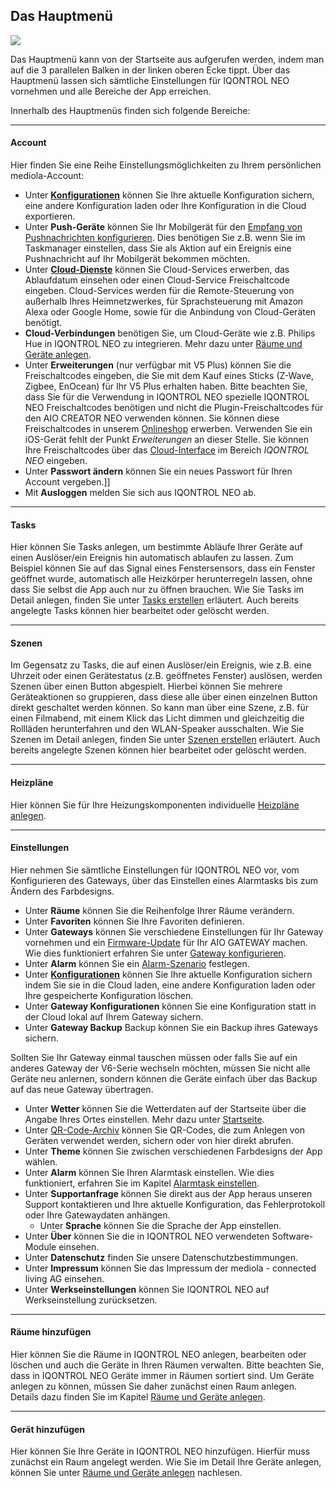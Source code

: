 ## Das Hauptmenü

![](/de/iqontrol_neo/iqneo_hauptmenue.jpg)

Das Hauptmenü kann von der Startseite aus aufgerufen werden, indem man
auf die 3 parallelen Balken in der linken oberen Ecke tippt. Über das
Hauptmenü lassen sich sämtliche Einstellungen für IQONTROL NEO vornehmen
und alle Bereiche der App erreichen.

Innerhalb des Hauptmenüs finden sich folgende Bereiche:

-----

#### Account

Hier finden Sie eine Reihe Einstellungsmöglichkeiten zu Ihrem
persönlichen mediola-Account:

  - Unter **[Konfigurationen](/de/iqontrol_neo/konfiguration)** können
    Sie Ihre aktuelle Konfiguration sichern, eine andere Konfiguration
    laden oder Ihre Konfiguration in die Cloud exportieren.
  - Unter **Push-Geräte** können Sie Ihr Mobilgerät für den [Empfang von
    Pushnachrichten konfigurieren](/de/iqontrol_neo/push). Dies
    benötigen Sie z.B. wenn Sie im Taskmanager einstellen, dass Sie als
    Aktion auf ein Ereignis eine Pushnachricht auf Ihr Mobilgerät
    bekommen möchten.
  - Unter **[Cloud-Dienste](/de/iqontrol_neo/cloud-dienste)** können Sie
    Cloud-Services erwerben, das Ablaufdatum einsehen oder einen
    Cloud-Service Freischaltcode eingeben. Cloud-Services werden für die
    Remote-Steuerung von außerhalb Ihres Heimnetzwerkes, für
    Sprachsteuerung mit Amazon Alexa oder Google Home, sowie für die
    Anbindung von Cloud-Geräten benötigt. 
  - **Cloud-Verbindungen** benötigen Sie, um Cloud-Geräte wie z.B.
    Philips Hue in IQONTROL NEO zu integrieren. Mehr dazu unter [Räume
    und Geräte anlegen](/de/iqontrol_neo/raeume_geraete).
  - Unter **Erweiterungen** (nur verfügbar mit V5 Plus) können Sie die
    Freischaltcodes eingeben, die Sie mit dem Kauf eines Sticks (Z-Wave,
    Zigbee, EnOcean) für Ihr V5 Plus erhalten haben. Bitte beachten Sie,
    dass Sie für die Verwendung in IQONTROL NEO spezielle IQONTROL NEO
    Freischaltcodes benötigen und nicht die Plugin-Freischaltcodes für
    den AIO CREATOR NEO verwenden können. Sie können diese
    Freischaltcodes in unserem [Onlineshop](http://shop.mediola.com/)
    erwerben. Verwenden Sie ein iOS-Gerät fehlt der Punkt
    *Erweiterungen* an dieser Stelle. Sie können Ihre Freischaltcodes
    über das [Cloud-Interface](https://cloud.mediola.com) im Bereich
    *IQONTROL NEO* eingeben.
  - Unter **Passwort ändern** können Sie ein neues Passwort für Ihren
    Account vergeben.\]\]
  - Mit **Ausloggen** melden Sie sich aus IQONTROL NEO ab.

-----

#### Tasks

Hier können Sie Tasks anlegen, um bestimmte Abläufe Ihrer Geräte auf
einen Auslöser/ein Ereignis hin automatisch ablaufen zu lassen. Zum
Beispiel können Sie auf das Signal eines Fenstersensors, dass ein
Fenster geöffnet wurde, automatisch alle Heizkörper herunterregeln
lassen, ohne dass Sie selbst die App auch nur zu öffnen brauchen. Wie
Sie Tasks im Detail anlegen, finden Sie unter [Tasks
erstellen](/de/iqontrol_neo/tasks) erläutert. Auch bereits angelegte
Tasks können hier bearbeitet oder gelöscht werden.

-----

#### Szenen

Im Gegensatz zu Tasks, die auf einen Auslöser/ein Ereignis, wie z.B.
eine Uhrzeit oder einen Gerätestatus (z.B. geöffnetes Fenster) auslösen,
werden Szenen über einen Button abgespielt. Hierbei können Sie mehrere
Geräteaktionen so gruppieren, dass diese alle über einen einzelnen
Button direkt geschaltet werden können. So kann man über eine Szene,
z.B. für einen Filmabend, mit einem Klick das Licht dimmen und
gleichzeitig die Rollläden herunterfahren und den WLAN-Speaker
ausschalten. Wie Sie Szenen im Detail anlegen, finden Sie unter [Szenen
erstellen](/de/iqontrol_neo/szenen) erläutert. Auch bereits angelegte
Szenen können hier bearbeitet oder gelöscht werden.

-----

#### Heizpläne

Hier können Sie für Ihre Heizungskomponenten individuelle [Heizpläne
anlegen](/de/iqontrol_neo/heizplan).

-----

#### Einstellungen

Hier nehmen Sie sämtliche Einstellungen für IQONTROL NEO vor, vom
Konfigurieren des Gateways, über das Einstellen eines Alarmtasks bis zum
Ändern des Farbdesigns.

  - Unter **Räume** können Sie die Reihenfolge Ihrer Räume verändern.
  - Unter **Favoriten** können Sie Ihre Favoriten definieren.
  - Unter **Gateways** können Sie verschiedene Einstellungen für Ihr
    Gateway vornehmen und ein
    [Firmware-Update](/de/iqontrol_neo/fwupdate) für Ihr AIO GATEWAY
    machen. Wie dies funktioniert erfahren Sie unter [Gateway
    konfigurieren](/de/iqontrol_neo/gateway_konfig).
  - Unter **Alarm** können Sie ein
    [Alarm-Szenario](/de/iqontrol_neo/alarm) festlegen. 
  - Unter **[Konfigurationen](/de/iqontrol_neo/konfiguration)** können
    Sie Ihre aktuelle Konfiguration sichern indem Sie sie in die Cloud
    laden, eine andere Konfiguration laden oder Ihre gespeicherte
    Konfiguration löschen.
  - Unter **Gateway Konfigurationen** können Sie eine Konfiguration
    statt in der Cloud lokal auf Ihrem Gateway sichern.
  - Unter **Gateway Backup** Backup können Sie ein Backup ihres Gateways
    sichern.

Sollten Sie Ihr Gateway einmal tauschen müssen oder falls Sie auf ein
anderes Gateway der V6-Serie wechseln möchten, müssen Sie nicht alle
Geräte neu anlernen, sondern können die Geräte einfach über das Backup
auf das neue Gateway übertragen.

  - Unter **Wetter** können Sie die Wetterdaten auf der Startseite über
    die Angabe Ihres Ortes einstellen. Mehr dazu unter
    [Startseite](/de/iqontrol_neo/startseite).
  - Unter [QR-Code-Archiv](/de/iqontrol_neo/qr_code_archiv) können Sie
    QR-Codes, die zum Anlegen von Geräten verwendet werden, sichern oder
    von hier direkt abrufen. 
  - Unter **Theme** können Sie zwischen verschiedenen Farbdesigns der
    App wählen.
  - Unter **Alarm** können Sie Ihren Alarmtask einstellen. Wie dies
    funktioniert, erfahren Sie im Kapitel [Alarmtask
    einstellen](/de/iqontrol_neo/alarm).
  - Unter **Supportanfrage** können Sie direkt aus der App heraus
    unseren Support kontaktieren und Ihre aktuelle Konfiguration, das
    Fehlerprotokoll oder Ihre Gatewaydaten anhängen.
      - Unter **Sprache** können Sie die Sprache der App einstellen. 
  - Unter **Über** können Sie die in IQONTROL NEO verwendeten
    Software-Module einsehen.
  - Unter **Datenschutz** finden Sie unsere Datenschutzbestimmungen.
  - Unter **Impressum** können Sie das Impressum der mediola - connected
    living AG einsehen.
  - Unter **Werkseinstellungen** können Sie IQONTROL NEO auf
    Werkseinstellung zurücksetzen.

-----

#### Räume hinzufügen

Hier können Sie die Räume in IQONTROL NEO anlegen, bearbeiten oder
löschen und auch die Geräte in Ihren Räumen verwalten. Bitte beachten
Sie, dass in IQONTROL NEO Geräte immer in Räumen sortiert sind. Um
Geräte anlegen zu können, müssen Sie daher zunächst einen Raum anlegen.
Details dazu finden Sie im Kapitel [Räume und Geräte
anlegen](/de/iqontrol_neo/raeume_geraete).

-----

#### Gerät hinzufügen

Hier können Sie Ihre Geräte in IQONTROL NEO hinzufügen. Hierfür muss
zunächst ein Raum angelegt werden. Wie Sie im Detail Ihre Geräte
anlegen, können Sie unter [Räume und Geräte
anlegen](/de/iqontrol_neo/raeume_geraete) nachlesen.
